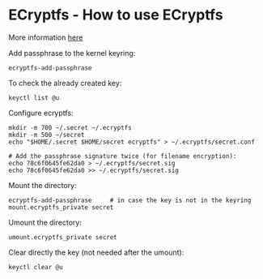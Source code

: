# ECryptfs - How to use ECryptfs

More information [here](https://wiki.archlinux.org/index.php/ECryptfs#Manual_setup)

Add passphrase to the kernel keyring:

```
ecryptfs-add-passphrase
```

To check the already created key:

```
keyctl list @u
```

Configure ecryptfs:

```
mkdir -m 700 ~/.secret ~/.ecryptfs
mkdir -m 500 ~/secret
echo "$HOME/.secret $HOME/secret ecryptfs" > ~/.ecryptfs/secret.conf

# Add the passphrase signature twice (for filename encryption):
echo 78c6f0645fe62da0 > ~/.ecryptfs/secret.sig
echo 78c6f0645fe62da0 >> ~/.ecryptfs/secret.sig
```

Mount the directory:

```
ecryptfs-add-passphrase     # in case the key is not in the keyring
mount.ecryptfs_private secret
```

Umount the directory:

```
umount.ecryptfs_private secret
```

Clear directly the key (not needed after the umount):

```
keyctl clear @u
```

